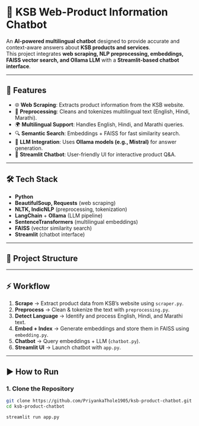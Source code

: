 # 🤖 KSB Web-Product Information Chatbot

An **AI-powered multilingual chatbot** designed to provide accurate and context-aware answers about **KSB products and services**.  
This project integrates **web scraping, NLP preprocessing, embeddings, FAISS vector search, and Ollama LLM** with a **Streamlit-based chatbot interface**.  

---

## 🚀 Features
- 🌐 **Web Scraping**: Extracts product information from the KSB website.  
- 🧹 **Preprocessing**: Cleans and tokenizes multilingual text (English, Hindi, Marathi).  
- 🌍 **Multilingual Support**: Handles English, Hindi, and Marathi queries.  
- 🔍 **Semantic Search**: Embeddings + FAISS for fast similarity search.  
- 🧠 **LLM Integration**: Uses **Ollama models (e.g., Mistral)** for answer generation.  
- 💬 **Streamlit Chatbot**: User-friendly UI for interactive product Q&A.  

---

## 🛠️ Tech Stack
- **Python**  
- **BeautifulSoup, Requests** (web scraping)  
- **NLTK, IndicNLP** (preprocessing, tokenization)  
- **LangChain** + **Ollama** (LLM pipeline)  
- **SentenceTransformers** (multilingual embeddings)  
- **FAISS** (vector similarity search)  
- **Streamlit** (chatbot interface)  

---

## 📂 Project Structure


---

## ⚡ Workflow
1. **Scrape** → Extract product data from KSB’s website using `scraper.py`.  
2. **Preprocess** → Clean & tokenize the text with `preprocessing.py`.  
3. **Detect Language** → Identify and process English, Hindi, and Marathi text.  
4. **Embed + Index** → Generate embeddings and store them in FAISS using `embedding.py`.  
5. **Chatbot** → Query embeddings + LLM (`chatbot.py`).  
6. **Streamlit UI** → Launch chatbot with `app.py`.  

---

## ▶️ How to Run
### 1. Clone the Repository
```bash
git clone https://github.com/PriyankaThole1905/ksb-product-chatbot.git
cd ksb-product-chatbot

streamlit run app.py



